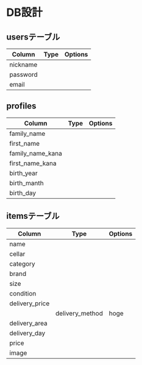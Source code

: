 # DB設計

## usersテーブル
|Column|Type|Options|
|------|----|-------|
|nickname| | |
|password| | |
|email| | |

## profiles
|Column|Type|Options|
|------|----|-------|
|family_name| | |
|first_name| | |
|family_name_kana| | |
|first_name_kana| | |
|birth_year|  | |
|birth_manth|  | |
|birth_day | | |

## itemsテーブル
|Column|Type|Options|
|------|----|-------|
|name| | |
|cellar| | |
|category| | |
|brand| | |
|size| | |
|condition| | |
|delivery_price| | |
 |delivery_method|hoge|hoge|
|delivery_area | | |
|delivery_day| | |
|price| | |
|image| | |
